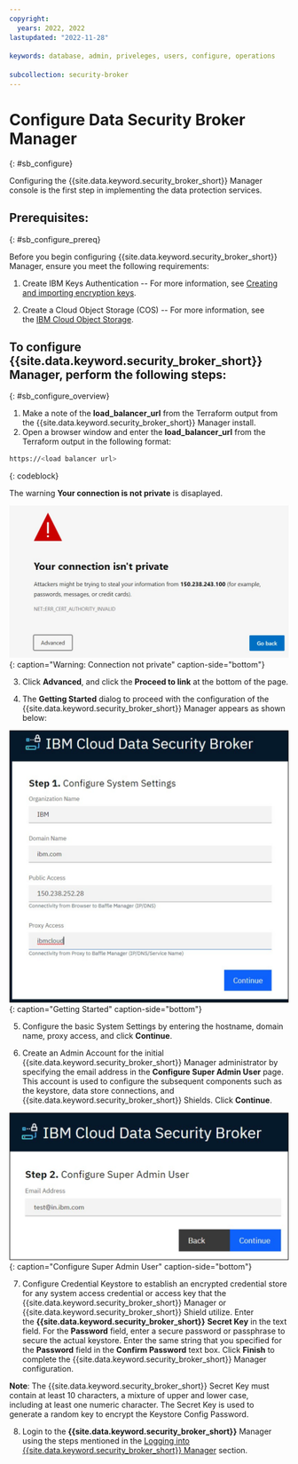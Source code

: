 ```yaml
---
copyright:
  years: 2022, 2022
lastupdated: "2022-11-28"

keywords: database, admin, priveleges, users, configure, operations

subcollection: security-broker
---
```


# Configure Data Security Broker Manager
{: #sb_configure}

Configuring the {{site.data.keyword.security_broker_short}} Manager console is the first step
in implementing the data protection services.

## **Prerequisites:**
{: #sb_configure_prereq}

Before you begin configuring {{site.data.keyword.security_broker_short}} Manager, ensure you meet the
following requirements:

1.  Create IBM Keys Authentication -- For more information, see
    [Creating and importing encryption
    keys](https://cloud.ibm.com/docs/key-protect?topic=key-protect-tutorial-import-keys).

2.  Create a Cloud Object Storage (COS) -- For more information, see
    the [IBM Cloud Object
    Storage](https://www.ibm.com/cloud/object-storage).

## To configure {{site.data.keyword.security_broker_short}} Manager, perform the following steps:
{: #sb_configure_overview}

1. Make a note of the **load_balancer_url** from the Terraform output from the {{site.data.keyword.security_broker_short}} Manager install.
2. Open a browser window and enter the **load_balancer_url** from the Terraform output in the following format:

```sh
https://<load balancer url>
```
{: codeblock}    

The warning **Your connection is not private** is disaplayed.

![Warning: Connection not private](../images/warning.svg){: caption="Warning: Connection not private" caption-side="bottom"}

3. Click **Advanced**, and click the **Proceed to link** at the bottom of the page.

4. The **Getting Started** dialog to proceed with the configuration of the 
{{site.data.keyword.security_broker_short}} Manager appears as shown below:

![Getting Started](../images/getting_started.svg){: caption="Getting Started" caption-side="bottom"}

5. Configure the basic System Settings by entering the hostname, domain name, proxy access, and click **Continue**.

6. Create an Admin Account for the initial {{site.data.keyword.security_broker_short}} Manager administrator by specifying the email address in the **Configure Super Admin User** page. This account is   used to configure the subsequent components such as the keystore, data store connections, and {{site.data.keyword.security_broker_short}} Shields. Click **Continue**.

![Configure Super Admin User](../images/superadmin.svg){: caption="Configure Super Admin User" caption-side="bottom"}

7. Configure Credential Keystore to establish an encrypted credential store for any system access credential or access key that the {{site.data.keyword.security_broker_short}} Manager or {{site.data.keyword.security_broker_short}} Shield utilize. Enter the **{{site.data.keyword.security_broker_short}}** **Secret Key** in the text field. For the **Password** field, enter a secure
password or passphrase to secure the actual keystore. Enter the same string that you specified for the **Password** field in the **Confirm Password** text box. Click **Finish** to complete the 
{{site.data.keyword.security_broker_short}} Manager configuration.

**Note**: The {{site.data.keyword.security_broker_short}} Secret Key must contain at least 10 characters, a mixture of upper and lower case, including at least one numeric character. The Secret Key is used to generate a random key to encrypt the Keystore Config Password.

8. Login to the **{{site.data.keyword.security_broker_short}}** Manager using the steps mentioned in the [Logging into {{site.data.keyword.security_broker_short}} Manager](/docs/security-broker?topic=security-broker-sb_login) section.
